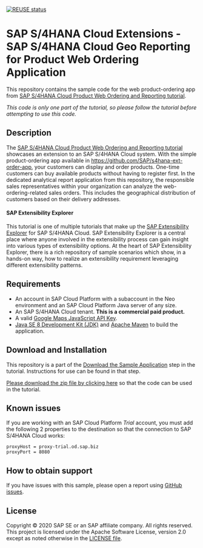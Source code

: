 [![REUSE status](https://api.reuse.software/badge/github.com/SAP-samples/s4hana-ext-geo-report-app/)](https://api.reuse.software/info/github.com/SAP-samples/s4hana-ext-geo-report-app/)

# SAP S/4HANA Cloud Extensions - SAP S/4HANA Cloud Geo Reporting for Product Web Ordering Application
This repository contains the sample code for the web product-ordering app from [SAP S/4HANA Cloud Product Web Ordering and Reporting tutorial](http://tiny.cc/s4-geo-report-app).

*This code is only one part of the tutorial, so please follow the tutorial before attempting to use this code.*

## Description

The [SAP S/4HANA Cloud Product Web Ordering and Reporting tutorial](http://tiny.cc/s4-geo-report-app) showcases an extension to an SAP S/4HANA Cloud system. With the simple product-ordering app available in https://github.com/SAP/s4hana-ext-order-app, your customers can display and order products. One-time customers can buy available products without having to register first. In the dedicated analytical report application from this repository, the responsible sales representatives within your organization can analyze the web-ordering-related sales orders. This includes the geographical distribution of customers based on their delivery addresses.

#### SAP Extensibility Explorer

This tutorial is one of multiple tutorials that make up the [SAP Extensibility Explorer](https://sap.com/extends4) for SAP S/4HANA Cloud.
SAP Extensibility Explorer is a central place where anyone involved in the extensibility process can gain insight into various types of extensibility options. At the heart of SAP Extensibility Explorer, there is a rich repository of sample scenarios which show, in a hands-on way, how to realize an extensibility requirement leveraging different extensibility patterns.


Requirements
-------------
- An account in SAP Cloud Platform with a subaccount in the Neo environment and an SAP Cloud Platform Java server of any size.
- An SAP S/4HANA Cloud tenant. **This is a commercial paid product.**
- A valid [Google Maps JavaScript API Key](https://developers.google.com/maps/documentation/javascript/get-api-key).
- [Java SE 8 Development Kit (JDK)](https://www.oracle.com/technetwork/java/javase/downloads/index.html) and [Apache Maven](http://maven.apache.org/download.cgi) to build the application.

Download and Installation
-------------
This repository is a part of the [Download the Sample Application](https://help.sap.com/viewer/4316f97a90ff48948fb7f212ecabf964/SHIP/en-US/fda3881a920a4222a2489d6295020e78.html) step in the tutorial. Instructions for use can be found in that step.

[Please download the zip file by clicking here](https://github.com/SAP/s4hana-ext-geo-report-app/archive/master.zip) so that the code can be used in the tutorial.


Known issues
---------------------
If you are working with an SAP Cloud Platform _Trial_ account, you must add the following 2 properties to the destination so that the connection to SAP S/4HANA Cloud works:
```
proxyHost = proxy-trial.od.sap.biz
proxyPort = 8080
```

How to obtain support
---------------------
If you have issues with this sample, please open a report using [GitHub issues](https://github.com/SAP/s4hana-ext-geo-report-app/issues).

License
-------
Copyright © 2020 SAP SE or an SAP affiliate company. All rights reserved. This project is licensed under the Apache Software License, version 2.0 except as noted otherwise in the [LICENSE file](LICENSES/Apache-2.0.txt).
